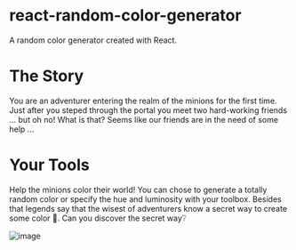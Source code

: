 # react-random-color-generator

A random color generator created with React.

# The Story
You are an adventurer entering the realm of the minions for the first time. Just after you steped through the portal you meet two hard-working friends ... but oh no! What is that? Seems like our friends are in the need of some help ...

# Your Tools
Help the minions color their world!
You can chose to generate a totally random color or specify the hue and luminosity with your toolbox. Besides that legends say that the wisest of adventurers know a secret way to create some color 🌈. Can you discover the secret way❔

![image](https://github.com/user-attachments/assets/60cf8b14-1ca0-412a-9c8e-b190a38022e6)

